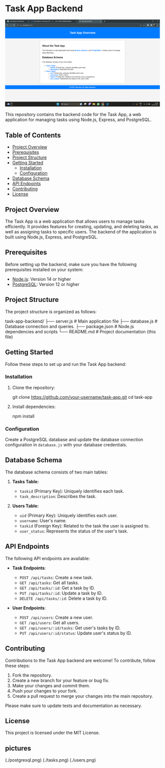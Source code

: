 
 

# Task App Backend

![Task App Logo](./home.png)

This repository contains the backend code for the Task App, a web application for managing tasks using Node.js, Express, and PostgreSQL.

## Table of Contents

- [Project Overview](#project-overview)
- [Prerequisites](#prerequisites)
- [Project Structure](#project-structure)
- [Getting Started](#getting-started)
  - [Installation](#installation)
  - [Configuration](#configuration)
- [Database Schema](#database-schema)
- [API Endpoints](#api-endpoints)
- [Contributing](#contributing)
- [License](#license)

## Project Overview

The Task App is a web application that allows users to manage tasks efficiently. It provides features for creating, updating, and deleting tasks, as well as assigning tasks to specific users. The backend of the application is built using Node.js, Express, and PostgreSQL.

## Prerequisites

Before setting up the backend, make sure you have the following prerequisites installed on your system:

- [Node.js](https://nodejs.org/): Version 14 or higher
- [PostgreSQL](https://www.postgresql.org/): Version 12 or higher

## Project Structure

The project structure is organized as follows:


task-app-backend/
  ├── server.js               # Main application file
  ├── database.js          # Database connection and queries.
  ├── package.json         # Node.js dependencies and scripts
  └── README.md            # Project documentation (this file)


## Getting Started

Follow these steps to set up and run the Task App backend:

### Installation

1. Clone the repository:

  
   git clone https://github.com/your-username/task-app.git
   cd task-app
  

2. Install dependencies:

  
   npm install
 
### Configuration

 Create a PostgreSQL database and update the database connection configuration in `database.js` with your database credentials.



## Database Schema

The database schema consists of two main tables:

1. **Tasks Table:**
   - `taskid` (Primary Key): Uniquely identifies each task.
   - `task_description`: Describes the task.

2. **Users Table:**
   - `uid` (Primary Key): Uniquely identifies each user.
   - `username`: User's name.
   - `taskid` (Foreign Key): Related to the task the user is assigned to.
   - `user_status`: Represents the status of the user's task.

## API Endpoints

The following API endpoints are available:

- **Task Endpoints**:
  - `POST /api/tasks`: Create a new task.
  - `GET /api/tasks`: Get all tasks.
  - `GET /api/tasks/:id`: Get a task by ID.
  - `PUT /api/tasks/:id`: Update a task by ID.
  - `DELETE /api/tasks/:id`: Delete a task by ID.

- **User Endpoints**:
  - `POST /api/users`: Create a new user.
  - `GET /api/users`: Get all users.
  - `GET /api/users/:id/tasks`: Get user's tasks by ID.
  - `PUT /api/users/:id/status`: Update user's status by ID.

## Contributing

Contributions to the Task App backend are welcome! To contribute, follow these steps:

1. Fork the repository.
2. Create a new branch for your feature or bug fix.
3. Make your changes and commit them.
4. Push your changes to your fork.
5. Create a pull request to merge your changes into the main repository.

Please make sure to update tests and documentation as necessary.

## License

This project is licensed under the MIT License.

## pictures
(./postgresql.png)
(./tasks.png)
(./users.png)



